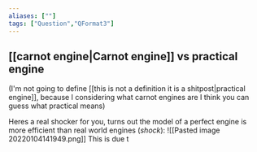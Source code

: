 ```yaml
---
aliases: [""]
tags: ["Question","QFormat3"]
---
```


#### 
## [[carnot engine|Carnot engine]] vs practical engine
(I'm not going to define [[this is not a definition it is a shitpost|practical engine]], because I considering what carnot engines are I think you can guess what practical means)

Heres a real shocker for you, turns out the model of a perfect engine is more efficient than real world engines (*shock*):
![[Pasted image 20220104141949.png]]
This is due t